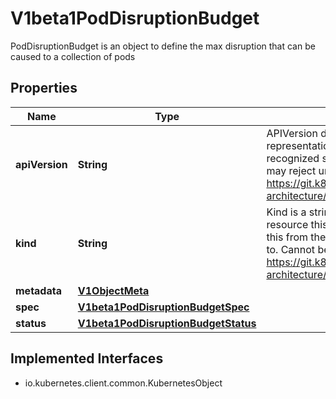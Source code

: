 

# V1beta1PodDisruptionBudget

PodDisruptionBudget is an object to define the max disruption that can be caused to a collection of pods
## Properties

Name | Type | Description | Notes
------------ | ------------- | ------------- | -------------
**apiVersion** | **String** | APIVersion defines the versioned schema of this representation of an object. Servers should convert recognized schemas to the latest internal value, and may reject unrecognized values. More info: https://git.k8s.io/community/contributors/devel/sig-architecture/api-conventions.md#resources |  [optional]
**kind** | **String** | Kind is a string value representing the REST resource this object represents. Servers may infer this from the endpoint the client submits requests to. Cannot be updated. In CamelCase. More info: https://git.k8s.io/community/contributors/devel/sig-architecture/api-conventions.md#types-kinds |  [optional]
**metadata** | [**V1ObjectMeta**](V1ObjectMeta.md) |  |  [optional]
**spec** | [**V1beta1PodDisruptionBudgetSpec**](V1beta1PodDisruptionBudgetSpec.md) |  |  [optional]
**status** | [**V1beta1PodDisruptionBudgetStatus**](V1beta1PodDisruptionBudgetStatus.md) |  |  [optional]


## Implemented Interfaces

* io.kubernetes.client.common.KubernetesObject


